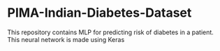 # PIMA-Indian-Diabetes-Dataset
This repository contains MLP for predicting risk of diabetes in a patient. This neural network is made using Keras
